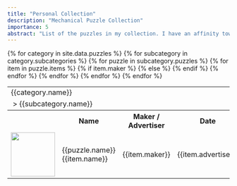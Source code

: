 ```yaml
---
title: "Personal Collection"
description: "Mechanical Puzzle Collection"
importance: 5
abstract: "List of the puzzles in my collection. I have an affinity towards vintage and advertisement puzzles."
---
```


<table>
  <tbody>
{% for category in site.data.puzzles %}
    <tr>
      <td colspan="5" style="text-align: left">{{category.name}}</td>
    </tr>
{% for subcategory in category.subcategories %}
    <tr>
      <td colspan="5" style="text-align: left">&nbsp;> {{subcategory.name}}</td>
    </tr>
    <tr>
      <th></th>
      <th>Name</th>
      <th>Maker / Advertiser</th>
      <th>Date</th>
      <th>Description</th>
    </tr>
{% for puzzle in subcategory.puzzles %}
{% for item in puzzle.items %}
    <tr>
      <td>
        <img src="{{site.baseurl}}/assets/img/{{item.img}}" width="100" height="100">
      </td>
      <td>{{puzzle.name}}<br> {{item.name}}</td>
      {% if item.maker %}
      <td>{{item.maker}}</td>
      {% else %}
      <td>{{item.advertiser}}</td>
      {% endif %}
      <td>{{item.year}}</td>
      <td>{{item.note}}</td>
    </tr>
{% endfor %}
{% endfor %}
{% endfor %}
{% endfor %}
  </tbody>
</table>
